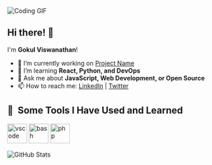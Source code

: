 
![Coding GIF](https://media2.giphy.com/media/v1.Y2lkPTc5MGI3NjExemh4ODdqaTJsMTJta285OGowaGlmdjFpa3ZlNnp3NXNreWJldGQweCZlcD12MV9pbnRlcm5hbF9naWZfYnlfaWQmY3Q9Zw/S9d8XB557e8phGLBVS/giphy.gif)

## Hi there! 👋  
I'm **Gokul Viswanathan**!  

- 🔭 I’m currently working on [Project Name](https://github.com/)
- 🌱 I’m learning **React, Python, and DevOps**
- 💬 Ask me about **JavaScript, Web Development, or Open Source**
- 📫 How to reach me: [LinkedIn](https://linkedin.com/in/gokul-viswanathan) | [Twitter](https://twitter.com/yourhandle)

<h2> 🚀 &nbsp;Some Tools I Have Used and Learned</h2>
<p align="left">
<img src="https://cdn.jsdelivr.net/gh/devicons/devicon/icons/vscode/vscode-original.svg" alt="vscode" width="45" height="45"/>
<img src="https://cdn.jsdelivr.net/gh/devicons/devicon/icons/bash/bash-original.svg" alt="bash" width="45" height="45"/>
<img src="https://cdn.jsdelivr.net/gh/devicons/devicon/icons/php/php-original.svg" alt="php" width="45" height="45"/>
</p>

![GitHub Stats](https://github-readme-stats.vercel.app/api?username=gokul-viswanathan&show_icons=true&theme=radical)

<!--
**gokul-viswanathan/gokul-viswanathan** is a ✨ _special_ ✨ repository because its `README.md` (this file) appears on your GitHub profile.

Here are some ideas to get you started:

- 🔭 I’m currently working on ...
- 🌱 I’m currently learning ...
- 👯 I’m looking to collaborate on ...
- 🤔 I’m looking for help with ...
- 💬 Ask me about ...
- 📫 How to reach me: ...
- 😄 Pronouns: ...
- ⚡ Fun fact: ...
-->
